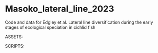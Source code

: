 # Masoko_lateral_line_2023
Code and data for Edgley et al. Lateral line diversification during the early stages of ecological speciation in cichlid fish

ASSETS:


SCRIPTS:
